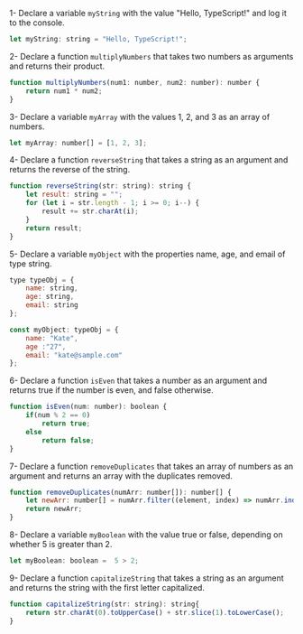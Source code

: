 1- Declare a variable `myString` with the value "Hello, TypeScript!" and log it to the console.
```js
let myString: string = "Hello, TypeScript!";
```

2- Declare a function `multiplyNumbers` that takes two numbers as arguments and returns their product.
```js
function multiplyNumbers(num1: number, num2: number): number {
    return num1 * num2;
}
```

3- Declare a variable `myArray` with the values 1, 2, and 3 as an array of numbers.
```js
let myArray: number[] = [1, 2, 3];
```

4- Declare a function `reverseString` that takes a string as an argument and returns the reverse of the string.
```js
function reverseString(str: string): string {
    let result: string = "";
    for (let i = str.length - 1; i >= 0; i--) {
        result += str.charAt(i);
    }
    return result;
}
```

5- Declare a variable `myObject` with the properties name, age, and email of type string.
```js
type typeObj = {
    name: string,
    age: string,
    email: string
};

const myObject: typeObj = {
    name: "Kate",
    age :"27",
    email: "kate@sample.com"
};
```

6- Declare a function `isEven` that takes a number as an argument and returns true if the number is even, and false otherwise.
```js
function isEven(num: number): boolean {
    if(num % 2 == 0)
        return true;
    else
        return false;
}
```

7- Declare a function `removeDuplicates` that takes an array of numbers as an argument and returns an array with the duplicates removed.
```js
function removeDuplicates(numArr: number[]): number[] {
    let newArr: number[] = numArr.filter((element, index) => numArr.indexOf(element) === index);
    return newArr;
}
```

8- Declare a variable `myBoolean` with the value true or false, depending on whether 5 is greater than 2.
```js
let myBoolean: boolean =  5 > 2;
```

9- Declare a function `capitalizeString` that takes a string as an argument and returns the string with the first letter capitalized.
```js
function capitalizeString(str: string): string{
    return str.charAt(0).toUpperCase() + str.slice(1).toLowerCase();
}
```